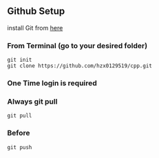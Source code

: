 ## Github Setup
install Git from [here](https://git-scm.com/book/en/v2/Getting-Started-Installing-Git)

### From Terminal (go to your desired folder)

```
git init
git clone https://github.com/hzx0129519/cpp.git
```
### One Time login is required

### Always git pull
```
git pull
```
### Before
```
git push
```
